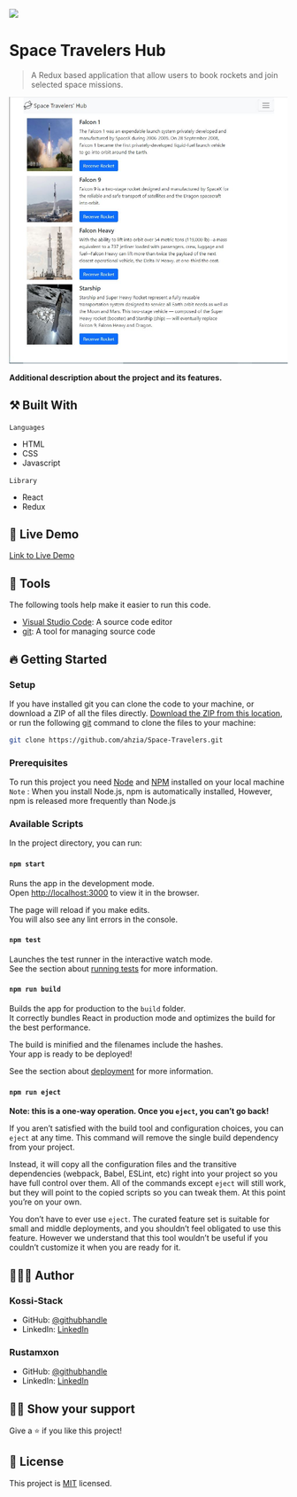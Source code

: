 ![](https://img.shields.io/badge/Microverse-blueviolet)

# Space Travelers Hub

> A Redux based application that allow users to book rockets and join selected space missions.

![](space.JPG)

**Additional description about the project and its features.**

## ⚒️ Built With

`Languages`

- HTML
- CSS
- Javascript

`Library`

- React
- Redux

## 📡 Live Demo

[Link to Live Demo]()

## 🧰 Tools

The following tools help make it easier to run this code.

- [Visual Studio Code](https://code.visualstudio.com/): A source code editor
- [git](https://git-scm.com/downloads): A tool for managing source code

## 🔥 Getting Started

### **Setup**

If you have installed git you can clone the code to your machine, or download a ZIP of all the files directly.
[Download the ZIP from this location](https://github.com/yaseerokino/space-travelers-hub/archive/refs/heads/develop.zip), or run the following [git](https://git-scm.com/downloads) command to clone the files to your machine:

```bash
git clone https://github.com/ahzia/Space-Travelers.git
```

### **Prerequisites**

To run this project you need [Node](https://nodejs.org/en/) and [NPM](https://docs.npmjs.com/about-npm-versions) installed on your local machine
<br>
`Note` : When you install Node.js, npm is automatically installed, However, npm is released more frequently than Node.js

### **Available Scripts**

In the project directory, you can run:

#### `npm start`

Runs the app in the development mode.\
Open [http://localhost:3000](http://localhost:3000) to view it in the browser.

The page will reload if you make edits.\
You will also see any lint errors in the console.

#### `npm test`

Launches the test runner in the interactive watch mode.\
See the section about [running tests](https://facebook.github.io/create-react-app/docs/running-tests) for more information.

#### `npm run build`

Builds the app for production to the `build` folder.\
It correctly bundles React in production mode and optimizes the build for the best performance.

The build is minified and the filenames include the hashes.\
Your app is ready to be deployed!

See the section about [deployment](https://facebook.github.io/create-react-app/docs/deployment) for more information.

#### `npm run eject`

**Note: this is a one-way operation. Once you `eject`, you can’t go back!**

If you aren’t satisfied with the build tool and configuration choices, you can `eject` at any time. This command will remove the single build dependency from your project.

Instead, it will copy all the configuration files and the transitive dependencies (webpack, Babel, ESLint, etc) right into your project so you have full control over them. All of the commands except `eject` will still work, but they will point to the copied scripts so you can tweak them. At this point you’re on your own.

You don’t have to ever use `eject`. The curated feature set is suitable for small and middle deployments, and you shouldn’t feel obligated to use this feature. However we understand that this tool wouldn’t be useful if you couldn’t customize it when you are ready for it.

## 🙎🏾‍♂️ Author

### Kossi-Stack

- GitHub: [@githubhandle](https://github.com/Kossi-stack/)
- LinkedIn: [LinkedIn](https://www.linkedin.com/in/kossifioklou2406/)


### Rustamxon

- GitHub: [@githubhandle](https://github.com/Rustamxon7)
- LinkedIn: [LinkedIn](https://www.linkedin.com/in/rustamjon-tolipov-6a831020b)

## 👊🏾 Show your support

Give a ⭐️ if you like this project!

## 📝 License

This project is [MIT](./LICENSE) licensed.